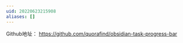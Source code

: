 ```yaml
---
uid: 20220623215908
aliases: []
---
```

Github地址： https://github.com/quorafind/obsidian-task-progress-bar